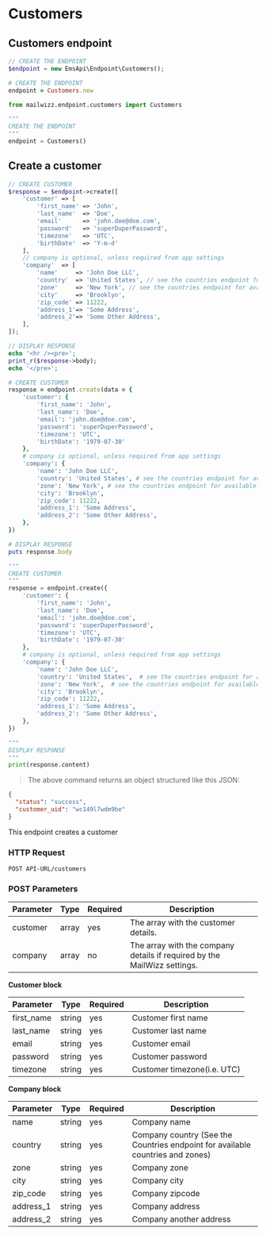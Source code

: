 # Customers

## Customers endpoint
```php
// CREATE THE ENDPOINT
$endpoint = new EmsApi\Endpoint\Customers();
```

```ruby
# CREATE THE ENDPOINT
endpoint = Customers.new
```

```python
from mailwizz.endpoint.customers import Customers

"""
CREATE THE ENDPOINT
"""
endpoint = Customers()
```

## Create a customer

```php 
// CREATE CUSTOMER
$response = $endpoint->create([
    'customer' => [
        'first_name' => 'John',
        'last_name'  => 'Doe',
        'email'      => 'john.doe@doe.com',
        'password'   => 'superDuperPassword',
        'timezone'   => 'UTC',
        'birthDate'  => 'Y-m-d'
    ],
    // company is optional, unless required from app settings
    'company'  => [
        'name'     => 'John Doe LLC',
        'country'  => 'United States', // see the countries endpoint for available countries and their zones
        'zone'     => 'New York', // see the countries endpoint for available countries and their zones
        'city'     => 'Brooklyn',
        'zip_code' => 11222,
        'address_1'=> 'Some Address',
        'address_2'=> 'Some Other Address',
    ],
]);

// DISPLAY RESPONSE
echo '<hr /><pre>';
print_r($response->body);
echo '</pre>';
```

```ruby
# CREATE CUSTOMER
response = endpoint.create(data = {
    'customer': {
        'first_name': 'John',
        'last_name': 'Doe',
        'email': 'john.doe@doe.com',
        'password': 'superDuperPassword',
        'timezone': 'UTC',
        'birthDate': '1979-07-30'
    },
    # company is optional, unless required from app settings
    'company': {
        'name': 'John Doe LLC',
        'country': 'United States', # see the countries endpoint for available countries and their zones
        'zone': 'New York', # see the countries endpoint for available countries and their zones
        'city': 'Brooklyn',
        'zip_code': 11222,
        'address_1': 'Some Address',
        'address_2': 'Some Other Address',
    },
})

# DISPLAY RESPONSE
puts response.body
```
```python
"""
CREATE CUSTOMER
"""
response = endpoint.create({
    'customer': {
        'first_name': 'John',
        'last_name': 'Doe',
        'email': 'john.doe@doe.com',
        'password': 'superDuperPassword',
        'timezone': 'UTC',
        'birthDate': '1979-07-30'
    },
    # company is optional, unless required from app settings
    'company': {
        'name': 'John Doe LLC',
        'country': 'United States',  # see the countries endpoint for available countries and their zones
        'zone': 'New York',  # see the countries endpoint for available countries and their zones
        'city': 'Brooklyn',
        'zip_code': 11222,
        'address_1': 'Some Address',
        'address_2': 'Some Other Address',
    },
})

"""
DISPLAY RESPONSE
"""
print(response.content)
```
> The above command returns an object structured like this JSON:

```json
{
  "status": "success",
  "customer_uid": "wc149l7wdm9be"
}
```
This endpoint creates a customer

### HTTP Request

`POST API-URL/customers`

### POST Parameters

| Parameter | Type  | Required | Description                                                              |
|-----------|-------|----------|--------------------------------------------------------------------------|
| customer  | array | yes      | The array with the customer details.                                     |
| company   | array | no       | The array with the company details if required by the MailWizz settings. |

**Customer block**

| Parameter  | Type   | Required | Description                 |
|------------|--------|----------|-----------------------------|
| first_name | string | yes      | Customer first name         |
| last_name  | string | yes      | Customer last name          |
| email      | string | yes      | Customer email              |
| password   | string | yes      | Customer password           |
| timezone   | string | yes      | Customer timezone(i.e. UTC) |

**Company block**

| Parameter | Type   | Required | Description                                                                    |
|-----------|--------|----------|--------------------------------------------------------------------------------|
| name      | string | yes      | Company name                                                                   |
| country   | string | yes      | Company country (See the Countries endpoint for available countries and zones) |
| zone      | string | yes      | Company zone                                                                   |
| city      | string | yes      | Company city                                                                   |
| zip_code  | string | yes      | Company zipcode                                                                |
| address_1 | string | yes      | Company address                                                                |
| address_2 | string | yes      | Company another address                                                        |
